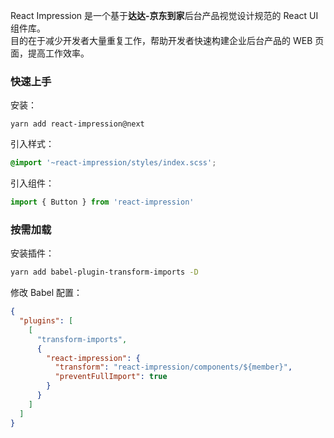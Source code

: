 React Impression 是一个基于**达达-京东到家**后台产品视觉设计规范的 React UI 组件库。<br>
目的在于减少开发者大量重复工作，帮助开发者快速构建企业后台产品的 WEB 页面，提高工作效率。<br>

### 快速上手

安装：

```shell
yarn add react-impression@next
```

引入样式：

```scss
@import '~react-impression/styles/index.scss';
```

引入组件：

```js static
import { Button } from 'react-impression'
```

### 按需加载

安装插件：

```sh
yarn add babel-plugin-transform-imports -D
```

修改 Babel 配置：

```json
{
  "plugins": [
    [
      "transform-imports",
      {
        "react-impression": {
          "transform": "react-impression/components/${member}",
          "preventFullImport": true
        }
      }
    ]
  ]
}
```
